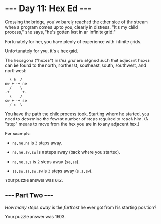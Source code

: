 # --- Day 11: Hex Ed ---

Crossing the bridge, you've barely reached the other side of the stream when a program comes up to you, clearly in distress.  "It's my child process," she says, "he's gotten lost in an infinite grid!"

Fortunately for her, you have plenty of experience with infinite grids.

Unfortunately for you, it's a [hex grid](https://en.wikipedia.org/wiki/Hexagonal_tiling).

The hexagons ("hexes") in *this grid* are aligned such that adjacent hexes can be found to the north, northeast, southeast, south, southwest, and northwest:

```
  \ n  /
nw +--+ ne
  /    \
-+      +-
  \    /
sw +--+ se
  / s  \

```

You have the path the child process took. Starting where he started, you need to determine the fewest number of steps required to reach him. (A "step" means to move from the hex you are in to any adjacent hex.)

For example:


 - `ne,ne,ne` is `3` steps away.

 - `ne,ne,sw,sw` is `0` steps away (back where you started).

 - `ne,ne,s,s` is `2` steps away (`se,se`).

 - `se,sw,se,sw,sw` is `3` steps away (`s,s,sw`).



Your puzzle answer was 812.

## --- Part Two ---

*How many steps away* is the *furthest* he ever got from his starting position?


Your puzzle answer was 1603.
